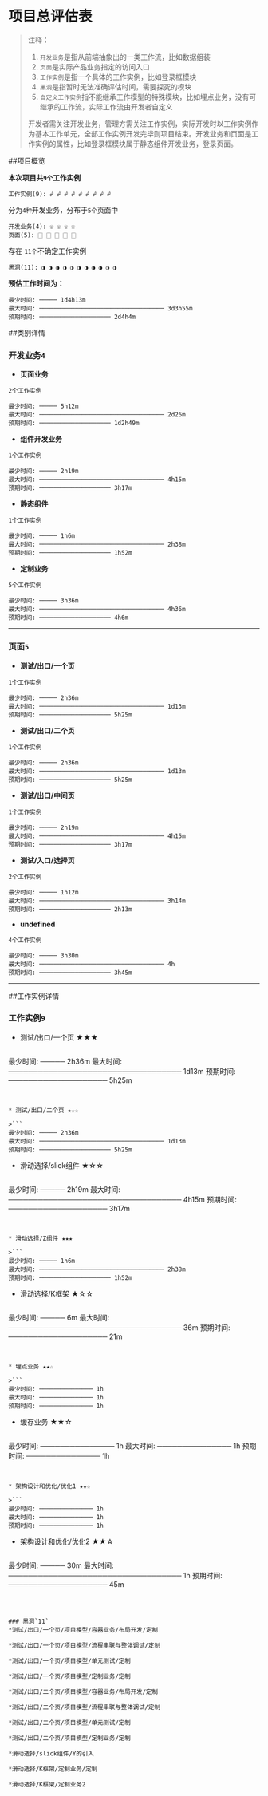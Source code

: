 
# 项目总评估表
> 注释：
>
> 1. `开发业务`是指从前端抽象出的一类工作流，比如数据组装
> 2. `页面`是实际产品业务指定的访问入口
> 3. `工作实例`是指一个具体的工作实例，比如登录框模块
> 4. `黑洞`是指暂时无法准确评估时间，需要探究的模块
> 5. `自定义工作实例`指不能继承工作模型的特殊模块，比如埋点业务，没有可继承的工作流，实际工作流由开发者自定义
>
> 开发者需关注开发业务，管理方需关注工作实例，实际开发时以工作实例作为基本工作单元，全部工作实例开发完毕则项目结束。开发业务和页面是工作实例的属性，比如登录框模块属于静态组件开发业务，登录页面。

##项目概览

**本次项目共`9个`工作实例**

```
工作实例(9): ☍ ☍ ☍ ☍ ☍ ☍ ☍ ☍ ☍ 
```

分为`4种`开发业务，分布于`5个`页面中

```
开发业务(4): ☏ ☏ ☏ ☏ 
页面(5): 🀆 🀆 🀆 🀆 🀆 
```
存在 `11个`不确定工作实例

```
黑洞(11): ◑ ◑ ◑ ◑ ◑ ◑ ◑ ◑ ◑ ◑ ◑ 
```
**预估工作时间为：**

```
最少时间: ───── 1d4h13m
最大时间: ─────────────────────────────────── 3d3h55m
预期时间: ──────────────────── 2d4h4m
```


##类别详情

### 开发业务`4`

* **页面业务**
```
2个工作实例
```

```
最少时间: ───── 5h12m
最大时间: ─────────────────────────────────── 2d26m
预期时间: ──────────────────── 1d2h49m
```


* **组件开发业务**
```
1个工作实例
```

```
最少时间: ───── 2h19m
最大时间: ─────────────────────────────────── 4h15m
预期时间: ──────────────────── 3h17m
```


* **静态组件**
```
1个工作实例
```

```
最少时间: ───── 1h6m
最大时间: ─────────────────────────────────── 2h38m
预期时间: ──────────────────── 1h52m
```


* **定制业务**
```
5个工作实例
```

```
最少时间: ───── 3h36m
最大时间: ─────────────────────────────────── 4h36m
预期时间: ──────────────────── 4h6m
```


---
### 页面`5`

* **测试/出口/一个页**
```
1个工作实例
```

```
最少时间: ───── 2h36m
最大时间: ─────────────────────────────────── 1d13m
预期时间: ──────────────────── 5h25m
```


* **测试/出口/二个页**
```
1个工作实例
```

```
最少时间: ───── 2h36m
最大时间: ─────────────────────────────────── 1d13m
预期时间: ──────────────────── 5h25m
```


* **测试/出口/中间页**
```
1个工作实例
```

```
最少时间: ───── 2h19m
最大时间: ─────────────────────────────────── 4h15m
预期时间: ──────────────────── 3h17m
```


* **测试/入口/选择页**
```
2个工作实例
```

```
最少时间: ───── 1h12m
最大时间: ─────────────────────────────────── 3h14m
预期时间: ──────────────────── 2h13m
```


* **undefined**
```
4个工作实例
```

```
最少时间: ───── 3h30m
最大时间: ─────────────────────────────────── 4h
预期时间: ──────────────────── 3h45m
```


---
##工作实例详情

### 工作实例`9`

* 测试/出口/一个页 ★★★

>```
最少时间: ───── 2h36m
最大时间: ─────────────────────────────────── 1d13m
预期时间: ──────────────────── 5h25m
```


* 测试/出口/二个页 ★☆☆

>```
最少时间: ───── 2h36m
最大时间: ─────────────────────────────────── 1d13m
预期时间: ──────────────────── 5h25m
```


* 滑动选择/slick组件 ★☆☆

>```
最少时间: ───── 2h19m
最大时间: ─────────────────────────────────── 4h15m
预期时间: ──────────────────── 3h17m
```


* 滑动选择/Z组件 ★★★

>```
最少时间: ───── 1h6m
最大时间: ─────────────────────────────────── 2h38m
预期时间: ──────────────────── 1h52m
```


* 滑动选择/K框架 ★☆☆

>```
最少时间: ───── 6m
最大时间: ─────────────────────────────────── 36m
预期时间: ──────────────────── 21m
```


* 埋点业务 ★★☆

>```
最少时间: ─────────────── 1h
最大时间: ─────────────── 1h
预期时间: ─────────────── 1h
```


* 缓存业务 ★★☆

>```
最少时间: ─────────────── 1h
最大时间: ─────────────── 1h
预期时间: ─────────────── 1h
```


* 架构设计和优化/优化1 ★★☆

>```
最少时间: ─────────────── 1h
最大时间: ─────────────── 1h
预期时间: ─────────────── 1h
```


* 架构设计和优化/优化2 ★★☆

>```
最少时间: ───── 30m
最大时间: ─────────────────────────────────── 1h
预期时间: ──────────────────── 45m
```



### 黑洞`11`
*测试/出口/一个页/项目模型/容器业务/布局开发/定制

*测试/出口/一个页/项目模型/流程串联与整体调试/定制

*测试/出口/一个页/项目模型/单元测试/定制

*测试/出口/一个页/项目模型/定制业务/定制

*测试/出口/二个页/项目模型/容器业务/布局开发/定制

*测试/出口/二个页/项目模型/流程串联与整体调试/定制

*测试/出口/二个页/项目模型/单元测试/定制

*测试/出口/二个页/项目模型/定制业务/定制

*滑动选择/slick组件/Y的引入

*滑动选择/K框架/定制业务/定制

*滑动选择/K框架/定制业务2

